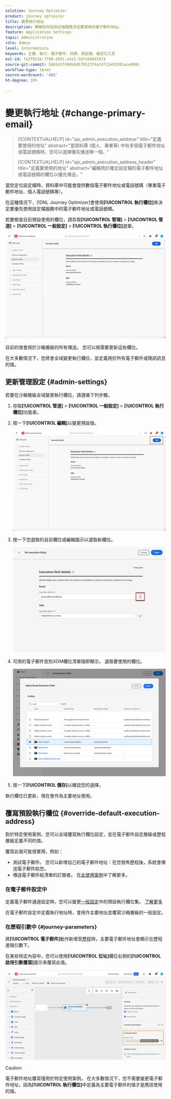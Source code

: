 ```yaml
---
solution: Journey Optimizer
product: journey optimizer
title: 變更執行地址
description: 瞭解如何從設定檔服務決定要使用的電子郵件地址。
feature: Application Settings
topic: Administration
role: Admin
level: Intermediate
keywords: 主要，執行，電子郵件，目標，設定檔，最佳化工具
exl-id: fe2f6516-7790-4501-a3a1-3d7cb94d7874
source-git-commit: 5b6543fd98b0457652374a34712e91501ace898c
workflow-type: tm+mt
source-wordcount: '483'
ht-degree: 20%

---
```


# 變更執行地址 {#change-primary-email}

>[!CONTEXTUALHELP]
>id="ajo_admin_execution_address"
>title="定義要使用的地址"
>abstract="當資料庫 (個人、專業等) 中有多個電子郵件地址或電話號碼時，您可以選擇優先傳送哪一個。"

>[!CONTEXTUALHELP]
>id="ajo_admin_execution_address_header"
>title="定義要使用的地址"
>abstract="編輯用於確定設定檔的電子郵件地址或電話號碼的欄位以優先傳送。"

當您定位設定檔時，資料庫中可能會提供數個電子郵件地址或電話號碼（專業電子郵件地址、個人電話號碼等）。

在這種情況下，[!DNL Journey Optimizer]會使用&#x200B;**[!UICONTROL 執行欄位]**&#x200B;來決定要優先使用設定檔服務中的電子郵件地址或電話號碼。

若要檢查目前預設使用的欄位，請存取&#x200B;**[!UICONTROL 管理]** > **[!UICONTROL 管道]** > **[!UICONTROL 一般設定]** > **[!UICONTROL 執行欄位]**&#x200B;選單。


![](assets/primary-address-execution-fields.png)

目前的值會用於沙箱層級的所有傳送。 您可以視需要更新這些欄位。

在大多數情況下，您將會全域變更執行欄位，並定義用於所有電子郵件或簡訊訊息的值。<!--[Learn how](#admin-settings)-->

<!--In some specific use cases only, you can override the value set globally and define a different value at the journey level. [Learn more](#journey-parameters)-->

## 更新管理設定 {#admin-settings}

若要在沙箱層級全域變更執行欄位，請遵循下列步驟。

1. 存取&#x200B;**[!UICONTROL 管道]** > **[!UICONTROL 一般設定]** > **[!UICONTROL 執行欄位]**&#x200B;功能表。

1. 按一下&#x200B;**[!UICONTROL 編輯]**&#x200B;以變更預設值。

   ![](assets/primary-address.png)

1. 按一下您選取的目前欄位或編輯圖示以選取新欄位。

   ![](assets/primary-address-edit.png)

1. 可用的電子郵件型別XDM欄位清單隨即顯示。 選取要使用的欄位。

   ![](assets/primary-address-select-field.png)

1. 按一下&#x200B;**[!UICONTROL 儲存]**&#x200B;以確認您的選擇。

執行欄位已更新，現在會作為主要地址使用。

<!--1. You can also select an additional field to use as secondary email address. This allows you to determine which field to use if the primary field is empty for a profile. -->

## 覆寫預設執行欄位 {#override-default-execution-address}

對於特定使用案例，您可以全域覆寫執行欄位設定，並在電子郵件設定層級或歷程層級定義不同的值。

覆寫此值可能很實用，例如：

* 測試電子郵件。 您可以新增自己的電子郵件地址：在您發佈歷程後，系統會傳送電子郵件給您。
* 傳送電子郵件給清單的訂閱者。 在[此使用案例](../building-journeys/message-to-subscribers-uc.md)中了解更多。

### 在電子郵件設定中

定義電子郵件通道設定時，您可以變更[一般設定](#admin-settings)中的預設執行欄位集。 [了解更多](../email/email-settings.md#execution-address)

在電子郵件設定中定義執行地址時，會用作主要地址並覆寫沙箱層級的一般設定。

### 在歷程引數中 {#journey-parameters}

將&#x200B;**[!UICONTROL 電子郵件]**&#x200B;動作新增至[歷程](../email/create-email.md#create-email-journey-campaign)時，主要電子郵件地址會顯示在歷程進階引數下。

在某些特定內容中，您可以使用&#x200B;**[!UICONTROL 位址]**&#x200B;欄位右側的&#x200B;**[!UICONTROL 啟用引數覆寫]**&#x200B;圖示來覆寫此值。

![](assets/journey-enable-parameter-override.png)

>[!CAUTION]
>
>電子郵件地址覆寫僅用於特定使用案例。 在大多數情況下，您不需要變更電子郵件地址，因為&#x200B;**[!UICONTROL 執行欄位]**&#x200B;中定義為主要電子郵件的值才是應該使用的值。


